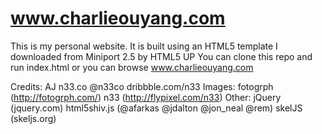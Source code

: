 www.charlieouyang.com
=====================

This is my personal website. It is built using an HTML5 template I downloaded from Miniport 2.5 by HTML5 UP
You can clone this repo and run index.html or you can browse www.charlieouyang.com

Credits:
AJ
n33.co @n33co dribbble.com/n33
    Images:
        fotogrph (http://fotogrph.com/)
        n33 (http://flypixel.com/n33)
    Other:
        jQuery (jquery.com)
        html5shiv.js (@afarkas @jdalton @jon_neal @rem)
        skelJS (skeljs.org)